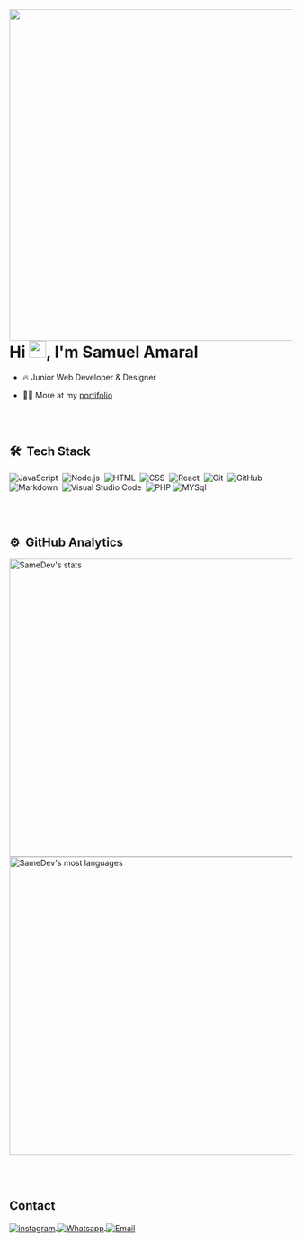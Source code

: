 <img align="right" height="590em" src="[https://github.com/SameDev/portifolio/blob/main/images/cartao.PNG?raw=true](https://raw.githubusercontent.com/SameDev/portifolio/main/images/cartao.webp)"/>
<h1 align="left">Hi <img src="https://raw.githubusercontent.com/kaueMarques/kaueMarques/master/hi.gif" height="30px">, I'm Samuel Amaral</h1>

- 🔥 Junior Web Developer & Designer

- 👨‍💻 More at my [portifolio](https://portifolio-samuel.vercel.app/)



<br><br>

## 🛠 &nbsp;Tech Stack

![JavaScript](https://img.shields.io/badge/-JavaScript-05122A?style=flat&logo=javascript)&nbsp;
![Node.js](https://img.shields.io/badge/-Node.js-05122A?style=flat&logo=node.js)&nbsp;
![HTML](https://img.shields.io/badge/-HTML-05122A?style=flat&logo=HTML5)&nbsp;
![CSS](https://img.shields.io/badge/-CSS-05122A?style=flat&logo=CSS3&logoColor=1572B6)&nbsp;
![React](https://img.shields.io/badge/-React-05122A?style=flat&logo=react)&nbsp;
![Git](https://img.shields.io/badge/-Git-05122A?style=flat&logo=git)&nbsp;
![GitHub](https://img.shields.io/badge/-GitHub-05122A?style=flat&logo=github)&nbsp;
![Markdown](https://img.shields.io/badge/-Markdown-05122A?style=flat&logo=markdown)&nbsp;
![Visual Studio Code](https://img.shields.io/badge/-Visual%20Studio%20Code-05122A?style=flat&logo=visual-studio-code&logoColor=007ACC)&nbsp;
![PHP](https://img.shields.io/badge/php-%23777BB4.svg?style=flat&logo=php)
![MYSql](https://img.shields.io/badge/mysql-%2300f.svg?style=flat&logo=mysql)&nbsp;

<br><br>

## ⚙️ &nbsp;GitHub Analytics

<p align="left">
<img width="530em" src="https://github-readme-stats.vercel.app/api?username=SameDev&show_icons=true&theme=vision-friendly-dark" alt="SameDev's stats"/>
<img width="530em" src="https://github-readme-stats.vercel.app/api/top-langs/?username=SameDev&layout=compact&theme=vision-friendly-dark" alt="SameDev's most languages"/>
</p>


<br><br>

## Contact

<a href="https://instagram.com/13samuelconradt" target="_blank">
 <img align="center" src="https://img.shields.io/badge/Instagram-%23E4405F.svg?style=for-the-badge&logo=Instagram&logoColor=white" alt="instagram"/>
</a>
<a  href="[https://instagram.com/maykbrito](https://api.whatsapp.com/send?phone=5548999270576)" target="_blank">
 <img align="center" src="https://img.shields.io/badge/WhatsApp-25D366?style=for-the-badge&logo=whatsapp&logoColor=white" alt="Whatsapp"/>
</a>
<a  href="mailto:conradtsamuel@gmail.com" target="_blank">
 <img align="center" src="https://img.shields.io/badge/Gmail-D14836?style=for-the-badge&logo=gmail&logoColor=white" alt="Email"/>
</a>
</p>
